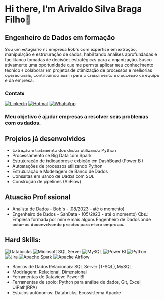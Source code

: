 # Hi there, I'm Arivaldo Silva Braga Filho👋

## Engenheiro de Dados em formação
Sou um estagiário na empresa Bob's com expertise em extração, manipulação e estruturação de dados, habilitando análises aprofundadas e facilitando tomadas de decisões estratégicas para a organização. Busco ativamente uma oportunidade que me permita aplicar meu conhecimento técnico e colaborar em projetos de otimização de processos e melhorias operacionais, contribuindo assim para o crescimento e o sucesso da equipe e da empresa.

### Contato

[![LinkedIn](https://img.shields.io/badge/-LinkedIn-%230077B5?style=for-the-badge&logo=linkedin&logoColor=white)](https://www.linkedin.com/in/arivaldofilho/)
[![Hotmail](https://img.shields.io/badge/-Hotmail-%230078D4?style=for-the-badge&logo=microsoft-outlook&logoColor=white)](mailto:arivaldofilho26@hotmail.com)
[![WhatsApp](https://img.shields.io/badge/-WhatsApp-25D366?style=for-the-badge&logo=whatsapp&logoColor=white)](https://api.whatsapp.com/send?phone=5598992321355)

### Meu objetivo é ajudar empresas a resolver seus problemas com os dados.

## Projetos já desenvolvidos

- Extração e tratamento dos dados utilizando Python
- Processamento de Big Data com Spark
- Estruturação de indicadores e exbição em DashBoard (Power BI)
- Automações de processos utilizando Python
- Estruturação e Modelagem de Banco de Dados
- Consultas em Banco de Dados com SQL
- Construção de pipelines (AirFlow)
  
## Atuação Profissional 

- Analista de Dados - Bob´s - (08/2023 - até o momento)
- Engenheiro de Dados - SanData - (05/2023 - até o momento) Obs.: Empresa formada por mim e mais alguns Engenheiro de Dados onde estamos desenvolvendo projetos para micro empresas.

## Hard Skills:
![Databricks](https://img.shields.io/badge/Databricks-FF3621?style=for-the-badge&logo=Databricks&logoColor=white)
![Microsoft SQL Server](https://img.shields.io/badge/Microsoft%20SQL%20Server-CC2927?style=for-the-badge&logo=microsoft%20sql%20server&logoColor=white)
![MySQL](https://img.shields.io/badge/MySQL-005C84?style=for-the-badge&logo=mysql&logoColor=white)
![Power BI](https://img.shields.io/badge/PowerBI-F2C811?style=for-the-badge&logo=Power%20BI&logoColor=white)
![Python](https://img.shields.io/badge/Python-3776AB?style=for-the-badge&logo=python&logoColor=white)
![Jira](https://img.shields.io/badge/Jira-0052CC?style=for-the-badge&logo=Jira&logoColor=white)
![Apache Spark](https://img.shields.io/badge/Apache%20Spark-E25A1C?style=for-the-badge&logo=apache%20spark&logoColor=white)
![Apache Airflow](https://img.shields.io/badge/Apache%20Airflow-017CEE?style=for-the-badge&logo=apache%20airflow&logoColor=white)



- Bancos de Dados Relacionais: SQL Server (T-SQL), MySQL
- Modelagem: Relacional, Dimensional
- Ferramentas de Dataview: Power BI
- Ferramentas de apoio: Python para análise de dados, Git, Excel, UiPath(RPA)
- Estudos autônomos: Databricks, Ecossistema Apache 


